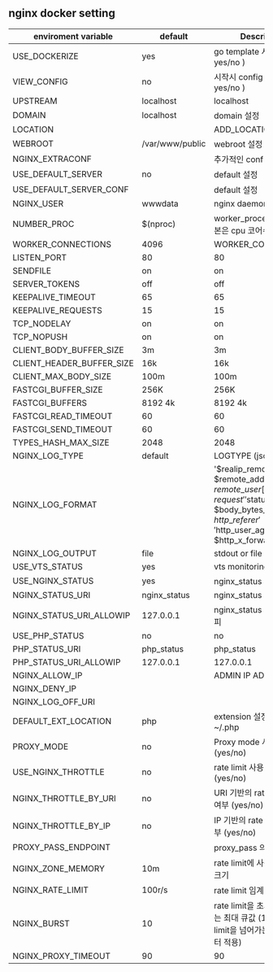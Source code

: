 ## nginx docker setting

| enviroment variable |default |  Description|
|--------|--------|------|
 USE\_DOCKERIZE|yes  | go template 사용 여부 ( yes/no )
 VIEW\_CONFIG|no       | 시작시 config 출력 여부 ( yes/no )
 UPSTREAM|localhost|localhost
 DOMAIN|localhost          | domain 설정
 LOCATION||ADD\_LOCATION  
 WEBROOT|/var/www/public  | webroot 설정
 NGINX\_EXTRACONF| | 추가적인 conf 설정 
 USE\_DEFAULT\_SERVER|no  | default 설정
 USE\_DEFAULT\_SERVER\_CONF| | default 설정
 NGINX\_USER|wwwdata  | nginx daemon user
 NUMBER\_PROC|$(nproc)  | worker\_processes 수 ( 기본은 cpu 코어수 )
 WORKER\_CONNECTIONS|4096  | WORKER\_CONNECTIONS
 LISTEN\_PORT|80      |80      
 SENDFILE|on|on
 SERVER\_TOKENS|off|off
 KEEPALIVE\_TIMEOUT|65|65
 KEEPALIVE\_REQUESTS|15|15
 TCP\_NODELAY|on|on
 TCP\_NOPUSH|on|on
 CLIENT\_BODY\_BUFFER\_SIZE|3m|3m
 CLIENT\_HEADER\_BUFFER\_SIZE|16k|16k
 CLIENT\_MAX\_BODY\_SIZE|100m|100m
 FASTCGI\_BUFFER\_SIZE|256K|256K
 FASTCGI\_BUFFERS|8192 4k|8192 4k
 FASTCGI\_READ\_TIMEOUT|60|60
 FASTCGI\_SEND\_TIMEOUT|60|60
 TYPES\_HASH\_MAX\_SIZE|2048|2048
 NGINX\_LOG\_TYPE|default  | LOGTYPE (json/default)
 NGINX\_LOG\_FORMAT|   |  '$realip\_remote\_addr $remote\_addr  $remote\_user [$time\_local] $request ' '$status $body\_bytes\_sent $http\_referer ' '$http\_user\_agent $http\_x\_forwarded\_for'
 NGINX\_LOG\_OUTPUT|file | stdout or file  or off
 USE\_VTS\_STATUS|yes   | vts monitoring
 USE\_NGINX\_STATUS|yes | nginx\_status 사용 여부
 NGINX\_STATUS\_URI|nginx\_status | nginx\_status URI
 NGINX\_STATUS\_URI\_ALLOWIP|127.0.0.1 | nginx\_status URI 허용 아이피
 USE\_PHP\_STATUS|no|no
 PHP\_STATUS\_URI|php\_status|php\_status
 PHP\_STATUS\_URI\_ALLOWIP|127.0.0.1|127.0.0.1
 NGINX\_ALLOW\_IP|    | ADMIN IP ADDR
 NGINX\_DENY\_IP||
 NGINX\_LOG\_OFF\_URI||
 DEFAULT\_EXT\_LOCATION|php  | extension 설정  ~/.jsp ~/.php
 PROXY\_MODE|no   | Proxy mode 사용 여부 (yes/no)
 USE\_NGINX\_THROTTLE|no | rate limit 사용 여부  (yes/no)
 NGINX\_THROTTLE\_BY\_URI|no | URI 기반의 rate limit 사용 여부  (yes/no)
 NGINX\_THROTTLE\_BY\_IP|no    | IP 기반의 rate limit 사용 여부  (yes/no)
 PROXY\_PASS\_ENDPOINT|     | proxy\_pass 의 endpoint
 NGINX\_ZONE\_MEMORY|10m    |rate limit에 사용되는 저장소 크기
 NGINX\_RATE\_LIMIT|100r/s   | rate limit 임계치
 NGINX\_BURST|10                 | rate limit을 초과시, 저장하는 최대 큐값 (10일 경우 limit을 넘어가는 11번째 부터 적용)
 NGINX\_PROXY\_TIMEOUT|90  |90  
